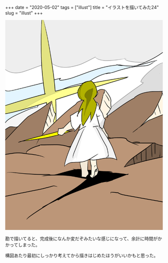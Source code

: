 +++
date = "2020-05-02"
tags = ["illust"]
title = "イラストを描いてみた24"
slug = "illust"
+++

![](/img/yui_24.png)

勘で描いてると、完成後になんか変だぞみたいな感じになって、余計に時間がかかってしまった。

構図あたり最初にしっかり考えてから描きはじめたほうがいいかもと思った。
